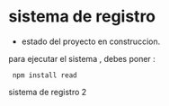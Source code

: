 <h1> sistema de registro</h1> 

- estado del proyecto en construccion.

para ejecutar el sistema , debes poner :

``` npm install read```

sistema de registro 2
